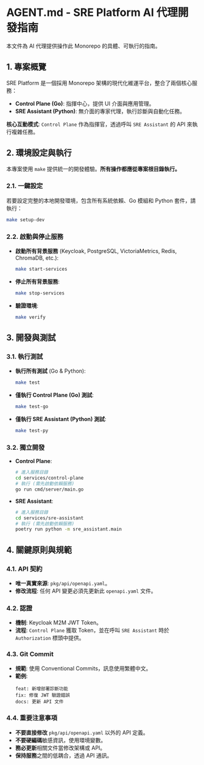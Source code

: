 # AGENT.md - SRE Platform AI 代理開發指南

本文件為 AI 代理提供操作此 Monorepo 的具體、可執行的指南。

## 1. 專案概覽

SRE Platform 是一個採用 Monorepo 架構的現代化維運平台，整合了兩個核心服務：

- **Control Plane (Go)**: 指揮中心，提供 UI 介面與應用管理。
- **SRE Assistant (Python)**: 無介面的專家代理，執行診斷與自動化任務。

**核心互動模式**: `Control Plane` 作為指揮官，透過呼叫 `SRE Assistant` 的 API 來執行複雜任務。

## 2. 環境設定與執行

本專案使用 `make` 提供統一的開發體驗。**所有操作都應從專案根目錄執行。**

### 2.1. 一鍵設定

若要設定完整的本地開發環境，包含所有系統依賴、Go 模組和 Python 套件，請執行：
```bash
make setup-dev
```

### 2.2. 啟動與停止服務

- **啟動所有背景服務** (Keycloak, PostgreSQL, VictoriaMetrics, Redis, ChromaDB, etc.):
  ```bash
  make start-services
  ```
- **停止所有背景服務**:
  ```bash
  make stop-services
  ```
- **驗證環境**:
  ```bash
  make verify
  ```

## 3. 開發與測試

### 3.1. 執行測試

- **執行所有測試** (Go & Python):
  ```bash
  make test
  ```
- **僅執行 Control Plane (Go) 測試**:
  ```bash
  make test-go
  ```
- **僅執行 SRE Assistant (Python) 測試**:
  ```bash
  make test-py
  ```

### 3.2. 獨立開發

- **Control Plane**:
  ```bash
  # 進入服務目錄
  cd services/control-plane
  # 執行 (需先啟動依賴服務)
  go run cmd/server/main.go
  ```

- **SRE Assistant**:
  ```bash
  # 進入服務目錄
  cd services/sre-assistant
  # 執行 (需先啟動依賴服務)
  poetry run python -m sre_assistant.main
  ```

## 4. 關鍵原則與規範

### 4.1. API 契約

- **唯一真實來源**: `pkg/api/openapi.yaml`。
- **修改流程**: 任何 API 變更必須先更新此 `openapi.yaml` 文件。

### 4.2. 認證

- **機制**: Keycloak M2M JWT Token。
- **流程**: `Control Plane` 獲取 Token，並在呼叫 `SRE Assistant` 時於 `Authorization` 標頭中提供。

### 4.3. Git Commit

- **規範**: 使用 Conventional Commits，訊息使用繁體中文。
- **範例**:
  ```
  feat: 新增部署診斷功能
  fix: 修復 JWT 驗證錯誤
  docs: 更新 API 文件
  ```

### 4.4. 重要注意事項

- **不要直接修改** `pkg/api/openapi.yaml` 以外的 API 定義。
- **不要硬編碼**敏感資訊，使用環境變數。
- **務必更新**相關文件當修改架構或 API。
- **保持服務**之間的低耦合，透過 API 通訊。
